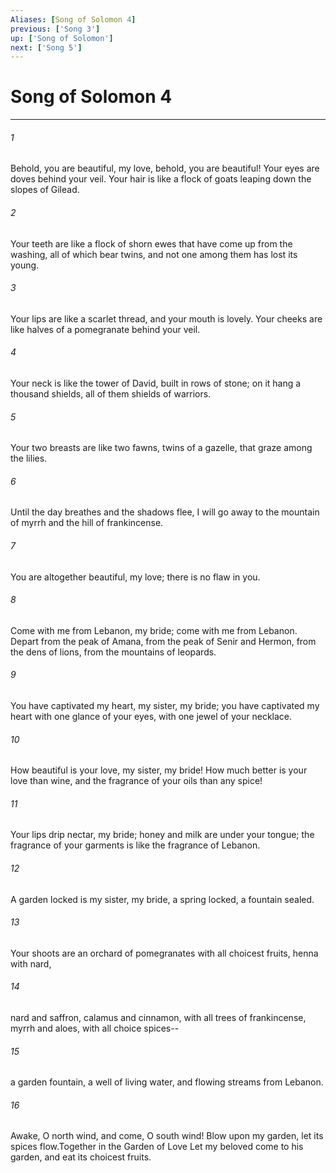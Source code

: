 ```yaml
---
Aliases: [Song of Solomon 4]
previous: ['Song 3']
up: ['Song of Solomon']
next: ['Song 5']
---
```

# Song of Solomon 4

***

 

###### 1 
Behold, you are beautiful, my love, 
 behold, you are beautiful! 
 Your eyes are doves 
 behind your veil. 
 Your hair is like a flock of goats 
 leaping down the slopes of Gilead. 
 
 

###### 2 
Your teeth are like a flock of shorn ewes 
 that have come up from the washing, 
 all of which bear twins, 
 and not one among them has lost its young. 
 
 

###### 3 
Your lips are like a scarlet thread, 
 and your mouth is lovely. 
 Your cheeks are like halves of a pomegranate 
 behind your veil. 
 
 

###### 4 
Your neck is like the tower of David, 
 built in rows of stone; 
 on it hang a thousand shields, 
 all of them shields of warriors. 
 
 

###### 5 
Your two breasts are like two fawns, 
 twins of a gazelle, 
 that graze among the lilies. 
 
 

###### 6 
Until the day breathes 
 and the shadows flee, 
 I will go away to the mountain of myrrh 
 and the hill of frankincense. 
 
 

###### 7 
You are altogether beautiful, my love; 
 there is no flaw in you. 
 
 

###### 8 
Come with me from Lebanon, my bride; 
 come with me from Lebanon. 
 Depart from the peak of Amana, 
 from the peak of Senir and Hermon, 
 from the dens of lions, 
 from the mountains of leopards.
 
 

###### 9 
You have captivated my heart, my sister, my bride; 
 you have captivated my heart with one glance of your eyes, 
 with one jewel of your necklace. 
 
 

###### 10 
How beautiful is your love, my sister, my bride! 
 How much better is your love than wine, 
 and the fragrance of your oils than any spice! 
 
 

###### 11 
Your lips drip nectar, my bride; 
 honey and milk are under your tongue; 
 the fragrance of your garments is like the fragrance of Lebanon. 
 
 

###### 12 
A garden locked is my sister, my bride, 
 a spring locked, a fountain sealed. 
 
 

###### 13 
Your shoots are an orchard of pomegranates 
 with all choicest fruits, 
 henna with nard, 
 
 

###### 14 
nard and saffron, calamus and cinnamon, 
 with all trees of frankincense, 
 myrrh and aloes, 
 with all choice spices-- 
 
 

###### 15 
a garden fountain, a well of living water, 
 and flowing streams from Lebanon.
 
 

###### 16 
Awake, O north wind, 
 and come, O south wind! 
 Blow upon my garden, 
 let its spices flow.Together in the Garden of Love
 Let my beloved come to his garden, 
 and eat its choicest fruits.
 
